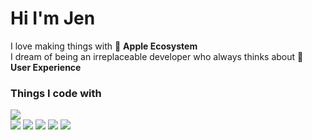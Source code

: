 # Hi I'm Jen 

I love making things with 🍎 **Apple Ecosystem**</br>
I dream of being an irreplaceable developer who always thinks about 👥 **User Experience**

### Things I code with
<img src="https://img.shields.io/badge/Swift-F05138?style=flat-square&logo=Swift&logoColor=white"/> </br><img src="https://img.shields.io/badge/TypeScript-3178C6?style=flat-square&logo=TypeScript&logoColor=white"/> <img src="https://img.shields.io/badge/JavaScript-F7DF1E?style=flat-square&logo=JavaScript&logoColor=white"/> <img src="https://img.shields.io/badge/React-61DAFB?style=flat-square&logo=React&logoColor=white"/> <img src="https://img.shields.io/badge/NextJS-000000?style=flat-square&logo=Next.Js&logoColor=white"/> <img src="https://img.shields.io/badge/Recoil-3578E5?style=flat-square&logo=Recoil&logoColor=white"/>



<!--
**HyunJaeyeon/HyunJaeyeon** is a ✨ _special_ ✨ repository because its `README.md` (this file) appears on your GitHub profile.

Here are some ideas to get you started:

- 🔭 I’m currently working on ...
- 🌱 I’m currently learning ...
- 👯 I’m looking to collaborate on ...
- 🤔 I’m looking for help with ...
- 💬 Ask me about ...
- 📫 How to reach me: ...
- 😄 Pronouns: ...
- ⚡ Fun fact: ...
-->

